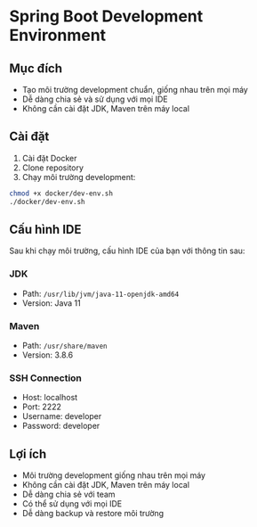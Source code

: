 # Spring Boot Development Environment

## Mục đích
- Tạo môi trường development chuẩn, giống nhau trên mọi máy
- Dễ dàng chia sẻ và sử dụng với mọi IDE
- Không cần cài đặt JDK, Maven trên máy local

## Cài đặt
1. Cài đặt Docker
2. Clone repository
3. Chạy môi trường development:
```bash
chmod +x docker/dev-env.sh
./docker/dev-env.sh
```

## Cấu hình IDE
Sau khi chạy môi trường, cấu hình IDE của bạn với thông tin sau:

### JDK
- Path: `/usr/lib/jvm/java-11-openjdk-amd64`
- Version: Java 11

### Maven
- Path: `/usr/share/maven`
- Version: 3.8.6

### SSH Connection
- Host: localhost
- Port: 2222
- Username: developer
- Password: developer

## Lợi ích
- Môi trường development giống nhau trên mọi máy
- Không cần cài đặt JDK, Maven trên máy local
- Dễ dàng chia sẻ với team
- Có thể sử dụng với mọi IDE
- Dễ dàng backup và restore môi trường